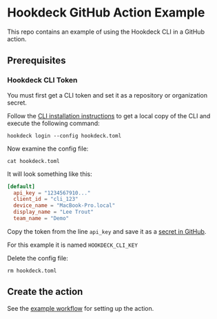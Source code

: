 # Hookdeck GitHub Action Example

This repo contains an example of using the Hookdeck CLI in a GitHub action.

## Prerequisites

### Hookdeck CLI Token

You must first get a CLI token and set it as a repository or organization secret.

Follow the [CLI installation instructions][hookdeck-cli-install] to get a local copy of the CLI and execute the following command:

```shell
hookdeck login --config hookdeck.toml
```

Now examine the config file:

```shell
cat hookdeck.toml
```

It will look something like this:

```toml
[default]
  api_key = "1234567910..."
  client_id = "cli_123"
  device_name = "MacBook-Pro.local"
  display_name = "Lee Trout"
  team_name = "Demo"
```

Copy the token from the line `api_key` and save it as a [secret in GitHub][github-secret].

For this example it is named `HOOKDECK_CLI_KEY`

Delete the config file:

```shell
rm hookdeck.toml
```

## Create the action

See the [example workflow][example-workflow] for setting up the action.

[example-workflow]: .github/workflows/example.yml
[github-secret]: https://docs.github.com/en/actions/security-guides/encrypted-secrets
[hookdeck-cli-install]: https://hookdeck.com/cli#installation
